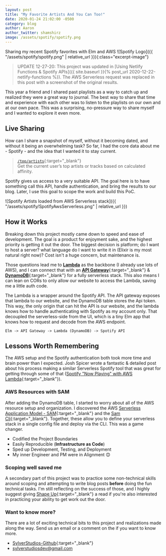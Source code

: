 ```yaml
---
layout: post
title: "My Favorite Artists And You Can Too!"
date: 2020-01-24 21:02:00 -0500
category: blog
author: Aaron
author_twitter: shamshirz
image: /assets/spotify/spotify.png
---
```


Sharing my recent Spotify favorites with Elm and AWS
![Spotify Logo]({{ "/assets/spotify/spotify.png" | relative_url }}){:class="excerpt-image"}

<!-- Update 12/2020 -->
> UPDATE 12-27-20: This project was updated in [Using Netlify Functions & Spotify APIs]({{ site.baseurl }}{% post_url 2020-12-22-netlify-functions %}). The AWS Serverless request was replaced in this post with a screenshot of the original results.

<!--more-->
This year a friend and I shared past playlists as a way to catch up and realized they were a great way to journal. The best way to share that time and experience with each other was to listen to the playlists on our own and at our own pace. This was a surprising, no-pressure way to share myself and I wanted to explore it even more.

## Live Sharing

How can I share a snapshot of myself, without it becoming dated, and without it being an overwhelming task? So far, I had the core data about me - Spotify - and the idea that I wanted it to stay current.

> [`/top/artists`](https://developer.spotify.com/documentation/web-api/reference/personalization/get-users-top-artists-and-tracks/){:target="_blank"}<br>
> Get the current user’s top artists or tracks based on calculated affinity.

Spotify gives us access to a very suitable API. The goal here is to have something call this API, handle authentication, and bring the results to our blog. Later, I use this goal to scope the work and build this PoC.

![Spotify Artists loaded from AWS Serverless stack]({{ "/assets/spotify/SpotifyAwsServerless.png" | relative_url }})


## How it Works

Breaking down this project mostly came down to speed and ease of development. The goal is a product for enjoyment sake, and the highest priority is getting it out the door. The biggest decision is platform; do I want to host a server? what language do I want to write it in (Elixir is my most natural right now)? Cost isn't a huge concern, but maintenance is.

Those questions lead me to [**Lambda**]((https://aws.amazon.com/lambda/){:target="_blank"}) as the backbone (I already use lots of AWS), and I can connect that with an [**API Gateway**](https://aws.amazon.com/api-gateway/){:target="_blank"} & [**DynamoDB**](https://aws.amazon.com/dynamodb/){:target="_blank"} for a fully serverless stack. This also means I can lean on CORs to only allow our website to access the Lambda, saving me a little auth code.

The Lambda is a wrapper around the Spotify API. The API gateway exposes that lambda to our website, and the DynamoDB table stores the Api token. This way, the only origin that can hit the API is our website, and the lambda knows how to handle authenticating with Spotify as my account only. That decoupled the serverless-side from the UI, which is a tiny Elm app that knows how to request and decode from the AWS endpoint.

`Elm -> API Gateway -> Lambda (DynamoDB) -> Spotify API`

## Lessons Worth Remembering

The AWS setup and the Spotify authentication both took more time and brain power than I expected. Josh Spicer wrote a fantastic & detailed post about his process making a similar Serverless Spotify tool that was great for getting through some of that ([Spotify "Now Playing" with AWS Lambda](https://joshspicer.com/spotify-now-playing){:target="_blank"}).


### AWS Resources with SAM

After adding the DynamoDB table, I started to worry about all of the AWS resource setup and organization. I discovered the AWS [Serverless Application Model - SAM](https://aws.amazon.com/serverless/sam/){:target="_blank"} and the [Sam Cli](https://github.com/awslabs/aws-sam-cli){:target="_blank"}. Together, these allow you to define your serverless stack in a single config file and deploy via the CLI. This was a game changer.

* Codified the Project Boundaries
* Easily Reproducible (**Infrastructure as Code**)
* Sped up Development, Testing, and Deployment
* My inner Engineer and PM were in Alignment 😊

### Scoping well saved me

A secondary part of this project was to practice some non-technical skills around scoping and attempting to write blog posts __before__ doing the fun technical tasks. I'm still reflecting on the success of those, and I highly suggest giving [Shape Up](https://basecamp.com/shapeup/1.1-chapter-02){:target="_blank"} a read if you're also interested in practicing your ability to get work out the door.


### Want to know more?

There are a lot of exciting technical bits to this project and realizations made along the way. Send us an email or a comment on the if you want to know more.

* [SylverStudios-Github](https://github.com/SylverStudios){:target="_blank"}
* <a class="u-email" href="mailto:sylverstudiosdev@gmail.com">sylverstudiosdev@gmail.com</a>
